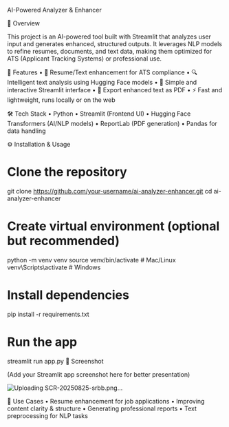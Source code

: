 AI-Powered Analyzer & Enhancer

📌 Overview

This project is an AI-powered tool built with Streamlit that analyzes user input and generates enhanced, structured outputs. It leverages NLP models to refine resumes, documents, and text data, making them optimized for ATS (Applicant Tracking Systems) or professional use.

🚀 Features
	•	📄 Resume/Text enhancement for ATS compliance
	•	🔍 Intelligent text analysis using Hugging Face models
	•	🎨 Simple and interactive Streamlit interface
	•	📂 Export enhanced text as PDF
	•	⚡ Fast and lightweight, runs locally or on the web

🛠️ Tech Stack
	•	Python
	•	Streamlit (Frontend UI)
	•	Hugging Face Transformers (AI/NLP models)
	•	ReportLab (PDF generation)
	•	Pandas for data handling

⚙️ Installation & Usage

# Clone the repository
git clone https://github.com/your-username/ai-analyzer-enhancer.git
cd ai-analyzer-enhancer

# Create virtual environment (optional but recommended)
python -m venv venv
source venv/bin/activate   # Mac/Linux
venv\Scripts\activate      # Windows

# Install dependencies
pip install -r requirements.txt

# Run the app
streamlit run app.py
📸 Screenshot

(Add your Streamlit app screenshot here for better presentation)

![Uploading SCR-20250825-srbb.png…]()


📌 Use Cases
	•	Resume enhancement for job applications
	•	Improving content clarity & structure
	•	Generating professional reports
	•	Text preprocessing for NLP tasks
